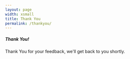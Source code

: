 ```yaml
---
layout: page
width: xsmall
title: Thank You
permalink: /thankyou/
---
```


##### Thank You!
Thank You for your feedback, we'll get back to you shortly.

<!--{% include formspree.html email="my_name@gmail.com" redirect="/thanks/" name="true" subject="true" %}-->

